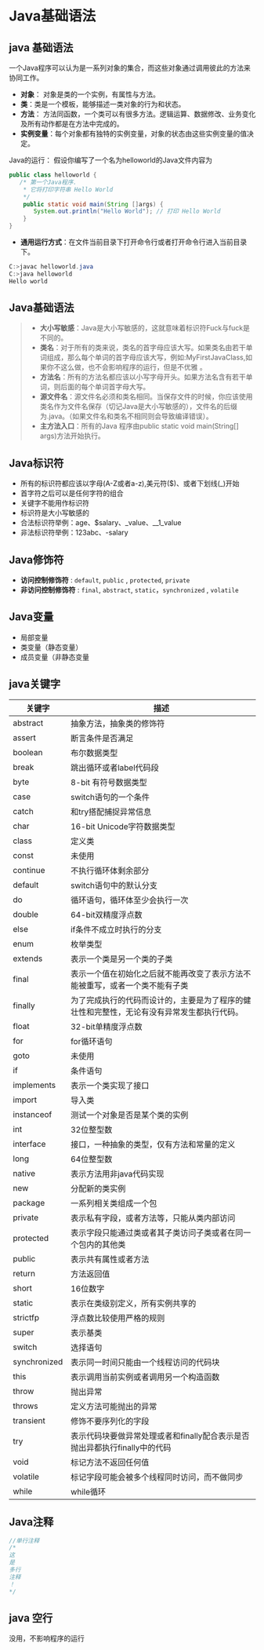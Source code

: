 # Java基础语法 

## java 基础语法 

一个Java程序可以认为是一系列对象的集合，而这些对象通过调用彼此的方法来协同工作。
* **对象**： 对象是类的一个实例，有属性与方法。
* **类**：类是一个模板，能够描述一类对象的行为和状态。 
* **方法**： 方法同函数，一个类可以有很多方法。逻辑运算、数据修改、业务变化及所有动作都是在方法中完成的。 
* **实例变量**：每个对象都有独特的实例变量，对象的状态由这些实例变量的值决定。 

Java的运行：
假设你编写了一个名为helloworld的Java文件内容为 
```java
public class helloworld {
   /* 第一个Java程序.  
    * 它将打印字符串 Hello World
    */
    public static void main(String []args) {
       System.out.println("Hello World"); // 打印 Hello World
    }
}
```
* **通用运行方式**：在文件当前目录下打开命令行或者打开命令行进入当前目录下。 
```java
C:>javac helloworld.java
C:>java helloworld
Hello world
``` 
## Java基础语法
>* **大小写敏感**：Java是大小写敏感的，这就意味着标识符Fuck与fuck是不同的。 
>* **类名**：对于所有的类来说，类名的首字母应该大写。如果类名由若干单词组成，那么每个单词的首字母应该大写，例如:MyFirstJavaClass,如果你不这么做，也不会影响程序的运行，但是不优雅 。 
>* **方法名**：所有的方法名都应该以小写字母开头。如果方法名含有若干单词，则后面的每个单词首字母大写。 
>* **源文件名**：源文件名必须和类名相同。当保存文件的时候，你应该使用类名作为文件名保存（切记Java是大小写敏感的），文件名的后缀为.java。（如果文件名和类名不相同则会导致编译错误）。
>* **主方法入口**：所有的Java 程序由public static void main(String[] args)方法开始执行。

## Java标识符
* 所有的标识符都应该以字母(A-Z或者a-z),美元符(\$)、或者下划线(_)开始 
* 首字符之后可以是任何字符的组合 
* 关键字不能用作标识符 
* 标识符是大小写敏感的 
* 合法标识符举例：age、$salary、_value、__1_value 
* 非法标识符举例：123abc、-salary

## Java修饰符
* **访问控制修饰符** : `default`, `public` , `protected`, `private` 
* **非访问控制修饰符** : `final`, `abstract`, `static`，`synchronized` , `volatile` 

## Java变量
* 局部变量 
* 类变量（静态变量） 
* 成员变量（非静态变量 

## java关键字 

 | 关键字 | 描述 | 
 |--- | ---|
 | abstract | 抽象方法，抽象类的修饰符 | 
 | assert | 断言条件是否满足 | 
 | boolean | 布尔数据类型 | 
 | break | 跳出循环或者label代码段 | 
 | byte | 8-bit 有符号数据类型 | 
 | case | switch语句的一个条件 | 
 | catch | 和try搭配捕捉异常信息 | 
 | char | 16-bit Unicode字符数据类型 | 
 | class | 定义类 | 
 | const | 未使用 | 
 | continue | 不执行循环体剩余部分 |
 | default | switch语句中的默认分支 |
 | do | 循环语句，循环体至少会执行一次 |
 | double | 64-bit双精度浮点数 |
 | else | if条件不成立时执行的分支 |
 | enum | 枚举类型 |
 | extends | 表示一个类是另一个类的子类 |
 | final | 表示一个值在初始化之后就不能再改变了表示方法不能被重写，或者一个类不能有子类 |
 | finally | 为了完成执行的代码而设计的，主要是为了程序的健壮性和完整性，无论有没有异常发生都执行代码。 | 
 | float | 32-bit单精度浮点数 | 
 | for | for循环语句 | 
 | goto | 未使用 | 
 | if | 条件语句 | 
 | implements | 表示一个类实现了接口 | 
 | import | 导入类 | 
 | instanceof | 测试一个对象是否是某个类的实例 | 
 | int | 32位整型数 | 
 | interface | 接口，一种抽象的类型，仅有方法和常量的定义 | 
 | long | 64位整型数 | 
 | native | 表示方法用非java代码实现 | 
 | new | 分配新的类实例 | 
 | package | 一系列相关类组成一个包 | 
 | private | 表示私有字段，或者方法等，只能从类内部访问 | 
 | protected | 表示字段只能通过类或者其子类访问子类或者在同一个包内的其他类 | 
 | public | 表示共有属性或者方法 | 
 | return | 方法返回值 | 
 | short | 16位数字 | 
 | static | 表示在类级别定义，所有实例共享的 | 
 | strictfp | 浮点数比较使用严格的规则 | 
 | super | 表示基类 | 
 | switch | 选择语句 | 
 | synchronized | 表示同一时间只能由一个线程访问的代码块 | 
 | this | 表示调用当前实例或者调用另一个构造函数 | 
 | throw | 抛出异常 | 
 | throws | 定义方法可能抛出的异常 | 
 | transient | 修饰不要序列化的字段 | 
 | try | 表示代码块要做异常处理或者和finally配合表示是否抛出异都执行finally中的代码 | 
 | void | 标记方法不返回任何值 | 
 | volatile | 标记字段可能会被多个线程同时访问，而不做同步 | 
 | while | while循环 | 

## Java注释
```java
//单行注释
/* 
这
是
多行
注释
！
*/
```

## java 空行
没用，不影响程序的运行
